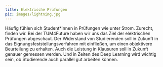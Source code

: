 ```yaml
---
title: Elektrische Prüfungen
pic: images/lightning.jpg 
---
```

Häufig fühlen sich Student\*innen in Prüfungen wie unter Strom. Zurecht, finden wir. Bei der TUM4Future haben wir uns das Ziel der elektrischen Prüfungen abgeschaut. Der Widerstand von Studierenden soll in Zukunft in das Eignungsfeststellungsverfahren mit einfließen, um einen objektivere Beurteilung zu erhalten. Auch die Leistung in Klausuren soll in Zukunft genauer gemessen werden. Und in Zeiten des Deep Learning wird wichtig sein, ob Studierende auch parallel gut arbeiten können. 
